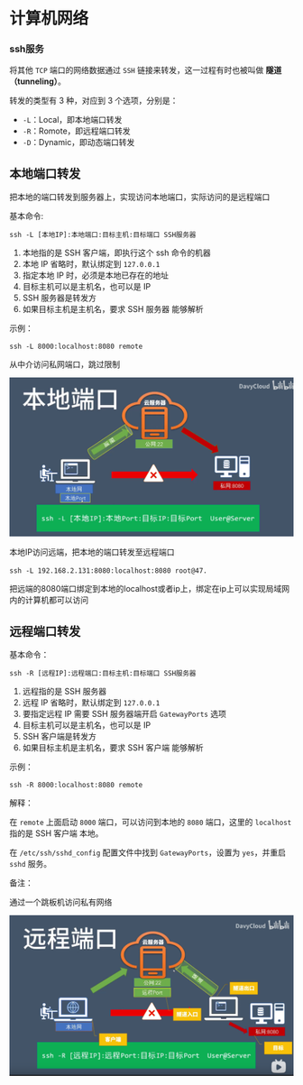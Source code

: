 # 计算机网络

### ssh服务

将其他 `TCP` 端口的网络数据通过 `SSH` 链接来转发，这一过程有时也被叫做 **隧道（tunneling）**。

转发的类型有 3 种，对应到 3 个选项，分别是：

- `-L`：Local，即本地端口转发
- `-R`：Romote，即远程端口转发
- `-D`：Dynamic，即动态端口转发

## **本地端口转发**

把本地的端口转发到服务器上，实现访问本地端口，实际访问的是远程端口

基本命令:

```text
ssh -L [本地IP]:本地端口:目标主机:目标端口 SSH服务器
```

1. 本地指的是 SSH 客户端，即执行这个 ssh 命令的机器
2. 本地 IP 省略时，默认绑定到 `127.0.0.1`
3. 指定本地 IP 时，必须是本地已存在的地址
4. 目标主机可以是主机名，也可以是 IP
5. SSH 服务器是转发方
6. 如果目标主机是主机名，要求 SSH 服务器 能够解析

示例：

```
ssh -L 8000:localhost:8080 remote
```

从中介访问私网端口，跳过限制

![image-20211002153555004](计算机网络.assets/image-20211002153555004.png)

本地IP访问远端，把本地的端口转发至远程端口

`ssh -L 192.168.2.131:8080:localhost:8080 root@47.`

把远端的8080端口绑定到本地的localhost或者ip上，绑定在ip上可以实现局域网内的计算机都可以访问



## **远程端口转发**

基本命令：

```text
ssh -R [远程IP]:远程端口:目标主机:目标端口 SSH服务器
```

1. 远程指的是 SSH 服务器
2. 远程 IP 省略时，默认绑定到 `127.0.0.1`
3. 要指定远程 IP 需要 SSH 服务器端开启 `GatewayPorts` 选项
4. 目标主机可以是主机名，也可以是 IP
5. SSH 客户端是转发方
6. 如果目标主机是主机名，要求 SSH 客户端 能够解析

示例：

```text
ssh -R 8000:localhost:8080 remote
```

解释：

在 `remote` 上面启动 `8000` 端口，可以访问到本地的 `8080` 端口，这里的 `localhost` 指的是 SSH 客户端 本地。

在 `/etc/ssh/sshd_config` 配置文件中找到 `GatewayPorts`，设置为 `yes`，并重启 `sshd` 服务。

备注：

通过一个跳板机访问私有网络

![image-20211002154802968](计算机网络.assets/image-20211002154802968.png)